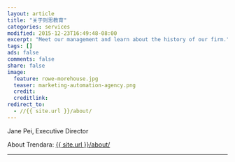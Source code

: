 ```yaml
---
layout: article
title: "关于则思教育"
categories: services
modified: 2015-12-23T16:49:48-08:00
excerpt: "Meet our management and learn about the history of our firm."
tags: []
ads: false
comments: false
share: false
image:
  feature: rowe-morehouse.jpg
  teaser: marketing-automation-agency.png
  credit:
  creditlink:
redirect_to:
  - //{{ site.url }}/about/
---
```

Jane Pei, Executive Director

About Trendara:
  <a href="{{ site.url }}/about/">{{ site.url }}/about/</a>

---  
